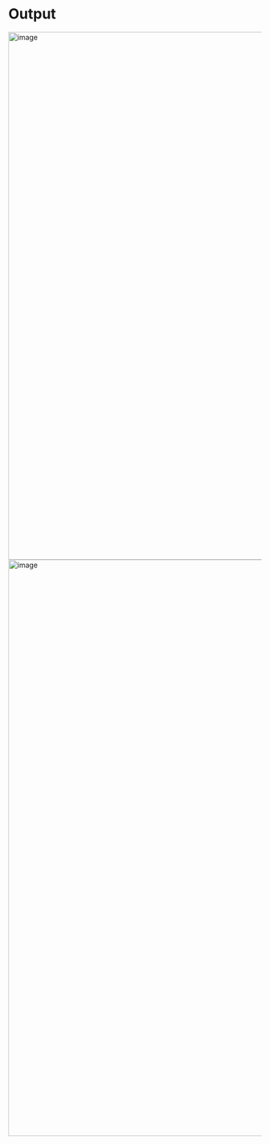 # Output
<img width="525" height="1051" alt="image" src="https://github.com/user-attachments/assets/a6c63f34-6367-49b0-837e-db159ec7e19f" />
<img width="514" height="1148" alt="image" src="https://github.com/user-attachments/assets/699725ab-773d-4778-9bc9-277fbb07c527" />
